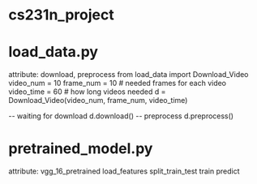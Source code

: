# cs231n_project

# load_data.py
attribute:
download, preprocess
from load_data import Download_Video
video_num = 10
frame_num = 10 # needed frames for each video
video_time = 60 # how long videos needed
d = Download_Video(video_num, frame_num, video_time)

-- waiting for download
d.download()
-- preprocess
d.preprocess()

# pretrained_model.py 
attribute:
vgg_16_pretrained
load_features
split_train_test
train
predict

